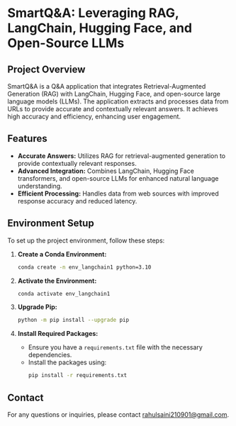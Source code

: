 # SmartQ&A: Leveraging RAG, LangChain, Hugging Face, and Open-Source LLMs

## Project Overview

SmartQ&A is a Q&A application that integrates Retrieval-Augmented Generation (RAG) with LangChain, Hugging Face, and open-source large language models (LLMs). The application extracts and processes data from URLs to provide accurate and contextually relevant answers. It achieves high accuracy and efficiency, enhancing user engagement.

## Features

- **Accurate Answers:** Utilizes RAG for retrieval-augmented generation to provide contextually relevant responses.
- **Advanced Integration:** Combines LangChain, Hugging Face transformers, and open-source LLMs for enhanced natural language understanding.
- **Efficient Processing:** Handles data from web sources with improved response accuracy and reduced latency.

## Environment Setup

To set up the project environment, follow these steps:

1. **Create a Conda Environment:**
    ```bash
    conda create -n env_langchain1 python=3.10
    ```

2. **Activate the Environment:**
    ```bash
    conda activate env_langchain1
    ```

3. **Upgrade Pip:**
    ```bash
    python -m pip install --upgrade pip
    ```

4. **Install Required Packages:**
    - Ensure you have a `requirements.txt` file with the necessary dependencies.
    - Install the packages using:
      ```bash
      pip install -r requirements.txt
      ```



## Contact

For any questions or inquiries, please contact [rahulsaini210901@gmail.com](mailto:rahulsaini210901@gmail.com).
